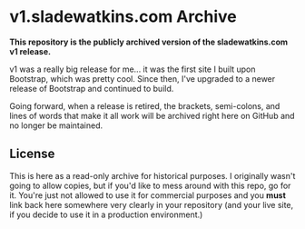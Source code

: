 # v1.sladewatkins.com Archive
**This repository is the publicly archived version of the sladewatkins.com v1 release.**  

v1 was a really big release for me... it was the first site I built upon Bootstrap, which was pretty cool. Since then, I've upgraded to a newer release of Bootstrap and continued to build.

Going forward, when a release is retired, the brackets, semi-colons, and lines of words that make it all work will be archived right here on GitHub and no longer be maintained.

## License
This is here as a read-only archive for historical purposes. 
I originally wasn't going to allow copies, but if you'd like to mess around with this repo, go for it. You're just not allowed to use it for commercial purposes and you **must** link back here somewhere very clearly in your repository (and your live site, if you decide to use it in a production environment.)
